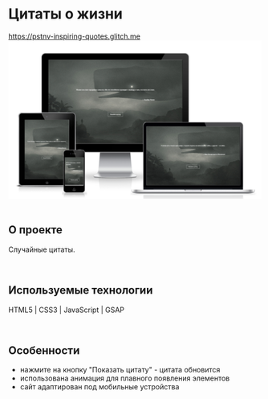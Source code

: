 <h1> Цитаты о жизни </h1>
<a href="https://pstnv-inspiring-quotes.glitch.me/"> https://pstnv-inspiring-quotes.glitch.me </a>

<div align="center">
  <img src="src/pics/preview.png">
</div>
<br>

<h2> О проекте </h2>
<p> Случайные цитаты. </p>
<br>

<h2> Используемые технологии </h2>
<p> HTML5 | CSS3 | JavaScript | GSAP</p>
<br>

<h2>Особенности</h2>
<ul>
  <li> нажмите на кнопку "Показать цитату" - цитата обновится </li>
  <li> использована анимация для плавного появления элементов </li>
  <li> сайт адаптирован под мобильные устройства </li>
</ul>

